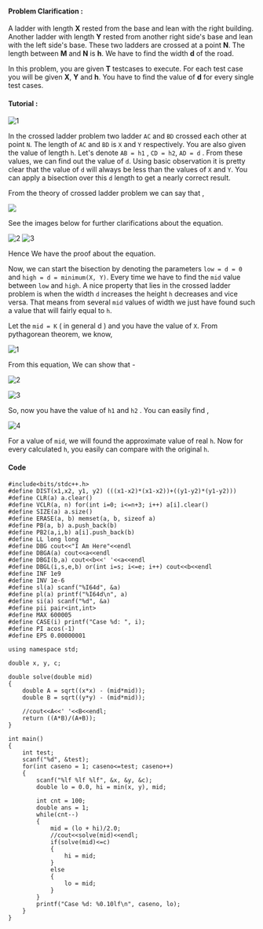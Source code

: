 #### Problem Clarification : 

A ladder with length **X** rested from the base and lean with the right building. Another ladder with length **Y** rested from another right side's base and lean with the left side's base. These two ladders are crossed at a point **N**. The length between **M** and **N** is **h**. We have to find the width **d** of the road. 

In this problem, you are given **T** testcases to execute. For each test case you will be given **X**, **Y** and **h**. You have to find the value of **d** for every single test cases. 

#### Tutorial :   
![1](https://user-images.githubusercontent.com/14172268/100465297-3e96eb00-30f9-11eb-9319-aeb3ef3653fb.png)

In the crossed ladder problem two ladder ```AC``` and ```BD``` crossed each other at point ```N```. The length of ```AC``` and ```BD``` is ```X``` and ```Y``` respectively. You are also given the value of length ```h```. Let's denote ```AB = h1``` , ```CD = h2```, ```AD = d```  . From these values, we can find out the value of ```d```. Using basic observation it is pretty clear that the value of ```d``` will always be less than the values of ```X``` and ```Y```. You can apply a bisection over this ```d``` length to get a nearly correct result. 

From the theory of crossed ladder problem we can say that , 

<img src="https://latex.codecogs.com/svg.latex?\frac{1}{h1}&space;&plus;&space;\frac{1}{h2}&space;=&space;\frac{1}{h}" /></a>

See the images below for further clarifications about the equation.

![2](https://user-images.githubusercontent.com/14172268/100465309-422a7200-30f9-11eb-904e-ae0af63f16d4.jpg) ![3](https://user-images.githubusercontent.com/14172268/100465313-45256280-30f9-11eb-9096-29935a9f0803.jpg)

Hence We have the proof about the equation.

Now, we can start the bisection by denoting the parameters ```low = d = 0``` and ```high = d = minimum(X, Y)```. Every time we have to find the ```mid``` value between ```low``` and ```high```. A nice property that lies in the crossed ladder problem is when the width ```d``` increases the height ```h``` decreases and vice versa. That means from several ```mid``` values of width we just have found such a value that will fairly equal to ```h```.

Let the ```mid = K``` ( in general d ) and you have the value of ```X```. From pythagorean theorem, we know,

![1](https://user-images.githubusercontent.com/14172268/100466281-e365f800-30fa-11eb-8672-fb33477dfad4.jpg)

From this equation, We can show that -

![2](https://user-images.githubusercontent.com/14172268/100466284-e3fe8e80-30fa-11eb-9f46-807eea4dd634.png)

![3](https://user-images.githubusercontent.com/14172268/100466286-e4972500-30fa-11eb-8348-b27e4d24bc8a.png)

So, now you have the value of ```h1``` and ```h2``` . You can easily find ,

![4](https://user-images.githubusercontent.com/14172268/100466279-e234cb00-30fa-11eb-9e79-38b4d404fbb8.png)

For a value of ```mid```, we will found the approximate value of real ```h```. Now for every calculated ```h```, you easily can compare with the original ```h```. 


#### Code

```
#include<bits/stdc++.h>
#define DIST(x1,x2, y1, y2) (((x1-x2)*(x1-x2))+((y1-y2)*(y1-y2)))
#define CLR(a) a.clear()
#define VCLR(a, n) for(int i=0; i<=n+3; i++) a[i].clear()
#define SIZE(a) a.size()
#define ERASE(a, b) memset(a, b, sizeof a)
#define PB(a, b) a.push_back(b)
#define PB2(a,i,b) a[i].push_back(b)
#define LL long long
#define DBG cout<<"I Am Here"<<endl
#define DBGA(a) cout<<a<<endl
#define DBGI(b,a) cout<<b<<' '<<a<<endl
#define DBGL(i,s,e,b) or(int i=s; i<=e; i++) cout<<b<<endl
#define INF 1e9
#define INV 1e-6
#define sl(a) scanf("%I64d", &a)
#define pl(a) printf("%I64d\n", a)
#define si(a) scanf("%d", &a)
#define pii pair<int,int>
#define MAX 600005
#define CASE(i) printf("Case %d: ", i);
#define PI acos(-1)
#define EPS 0.00000001

using namespace std;

double x, y, c;

double solve(double mid)
{
    double A = sqrt((x*x) - (mid*mid));
    double B = sqrt((y*y) - (mid*mid));

    //cout<<A<<' '<<B<<endl;
    return ((A*B)/(A+B));
}

int main()
{
    int test;
    scanf("%d", &test);
    for(int caseno = 1; caseno<=test; caseno++)
    {
        scanf("%lf %lf %lf", &x, &y, &c);
        double lo = 0.0, hi = min(x, y), mid;

        int cnt = 100;
        double ans = 1;
        while(cnt--)
        {
            mid = (lo + hi)/2.0;
            //cout<<solve(mid)<<endl;
            if(solve(mid)<=c)
            {
                hi = mid;
            }
            else
            {
                lo = mid;
            }
        }
        printf("Case %d: %0.10lf\n", caseno, lo);
    }
}

```
